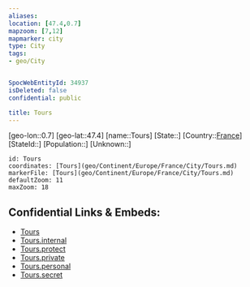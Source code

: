 ```yaml
---
aliases: 
location: [47.4,0.7]
mapzoom: [7,12] 
mapmarker: city 
type: City
tags:
- geo/City


SpocWebEntityId: 34937
isDeleted: false
confidential: public

title: Tours
---
```

[geo-lon::0.7]
[geo-lat::47.4]
[name::Tours]
[State::]
[Country::[France](geo/Continent/Europe/France.md)]
[StateId::]
[Population::]
[Unknown::]


```leaflet
id: Tours
coordinates: [Tours](geo/Continent/Europe/France/City/Tours.md)
markerFile: [Tours](geo/Continent/Europe/France/City/Tours.md)
defaultZoom: 11 
maxZoom: 18
```


## Confidential Links & Embeds: 
- [Tours](../../../../../../_public/geo/Continent/Europe/France/City/Tours.md) 
- [Tours.internal](../../../../../../_internal/geo/Continent/Europe/France/City/Tours.internal.md) 
- [Tours.protect](../../../../../../_protect/geo/Continent/Europe/France/City/Tours.protect.md) 
- [Tours.private](../../../../../../_private/geo/Continent/Europe/France/City/Tours.private.md) 
- [Tours.personal](../../../../../../_personal/geo/Continent/Europe/France/City/Tours.personal.md) 
- [Tours.secret](../../../../../../_secret/geo/Continent/Europe/France/City/Tours.secret.md) 
